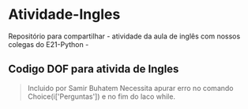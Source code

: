 # Atividade-Ingles
Repositório para compartilhar -  atividade da aula de inglês com nossos colegas do E21-Python - 

## Codigo DOF para ativida de Ingles
> Incluido por Samir Buhatem
> Necessita apurar erro no comando Choice(i['Perguntas']) e no fim do laco while.